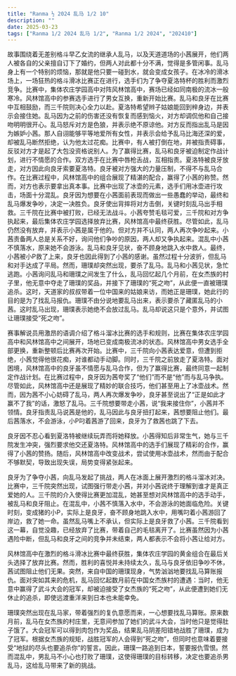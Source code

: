 ```yaml
---
title: "Ranma ½ 2024 乱马 1/2 10"
description: ""
date: 2025-03-23
tags: ["Ranma 1/2 2024 乱马 1/2", "Ranma 1/2 2024", "202410"]
---
```


故事围绕着无差别格斗早乙女流的继承人乱马，以及天道道场的小茜展开，他们两人被各自的父亲擅自订下了婚约，但两人对此都十分不满，觉得是多管闲事。乱马身上有一个特别的烦恼，那就是他只要一碰到水，就会变成女孩子。在冰冷的滑冰场上，一场狂热的格斗滑冰比赛正在进行，选手们为了争夺夏洛特杯的胜利而激烈竞争。比赛中，集体农庄学园高中对阵风林馆高中，赛场已经如同南极的流冰一般寒冷。风林馆高中的参赛选手进行了男女互换，重新开始比赛。乱马和良牙在比赛中互相鼓励，而三千院则决心全力以赴。夏洛特希望辫子姑娘能回到梓身边，并表示会接住她。乱马因为之前的伤害还没有恢复而感到恼火，对方却调侃他和自己接吻明明很开心。乱马怒斥对方是色狼，并表示绝不原谅他。对方反而指出乱马是因为嫉妒小茜。那人自诩能够平等地爱所有女性，并表示会给予乱马比海还深的爱，却被乱马断然拒绝，认为他太过花痴。比赛中，有人被打倒在地，并被指责碍事，反驳对方才是起了大包没资格说别人。为了赢得比赛，乱马和良牙被迫制定作战计划，进行不情愿的合作。双方选手在比赛中唇枪舌战，互相指责。夏洛特被良牙放走，对方因此向良牙索要夏洛特。良牙被对方强大的力量压制，不得不与乱马合作。在比赛过程中，风林馆高中的组合展现了精湛的配合，赢得了小茜的称赞。然而，对方也表示要拿出真本事。比赛中出现了冰壶的元素，选手们用冰壶进行攻击，场面十分混乱。良牙因为想要在小茜面前表现而做出一些愚蠢的举动，最终和乱马爆发争吵，决定一决胜负。良牙使出背摔将对方击倒，关键时刻乱马出手相救。三千院在比赛中被打败，已经无法战斗。小茜夸赞毛毯可爱，三千院和对方争执起来，最后集体农庄学园选择放弃比赛，风林馆高中最终获胜。尽管如此，乱马仍然没有放弃，并表示小茜是属于他的。但对方并不认同，两人再次争吵起来。小茜责备两人总是关系不好，询问他们争吵的原因，两人却又争执起来。混乱中小茜不慎落水，原来她不会游泳。乱马和良牙见状，奋不顾身地跳入水中救人。最终，小茜被小P救了上来，良牙也因此得到了小茜的感谢。虽然过程十分波折，但乱马和对手达成了平局。然而，珊璞却突然出现，要杀了乱马。乱马和小茜见状，急忙逃跑。小茜询问乱马和珊璞之间发生了什么，乱马回忆起几个月前，在女杰族的村子里，他无意中夺走了珊璞的奖品，并接下了珊璞的“死之吻”，从此便一直被珊璞追杀。这时，天道家的叔叔带着一位中国来的姑娘来访，而她正是珊璞，她此行的目的是为了找乱马报仇。珊璞不由分说地要乱马出来，表示要杀了藏匿乱马的小茜。这时乱马出现，珊璞表示她绝不会放过乱马。乱马却说这只是个意外，并试图让珊璞接受“死之吻”。

赛事解说员用激昂的语调介绍了格斗溜冰比赛的选手和规则，比赛在集体农庄学园高中和风林馆高中之间展开，场地已变成南极流冰的状态。风林馆高中男女选手全部更换，重新整顿后比赛再次开始。比赛中，三千院向小茜表达爱意，但遭到拒绝，小茜觉得他很花痴，对谁都动手动脚。同时，三千院之前放走了夏洛特。面对困境，风林馆高中的良牙虽不情愿与乱马合作，但为了赢得比赛，最终同意一起制定作战计划。在比赛过程中，良牙因为茜夸奖了“他们”而不是“他”而与乱马争执。尽管如此，风林馆高中还是展现了精妙的联合技巧，他们甚至用上了冰壶战术。然而，因为茜不小心妨碍了乱马，两人再次爆发争吵，良牙甚至说出了“正是如此才赢不了我”的话，激怒了乱马。三千院想要带走小茜，说“我来接住你”，小茜并不领情。良牙指责乱马说茜是他的，乱马因此与良牙扭打起来，茜想要阻止他们。最后茜落水，不会游泳，小P叼着茜游了回来，良牙为了救茜也跳了下去。

良牙因不忍心看到夏洛特被继续玩弄而将她释放。小茜得知后非常生气，她与三千院发生冲突，强烈要求他交还夏洛特。风林馆高中的选手们展现了精彩的合作，赢得了小茜的赞扬。随后，风林馆高中改变战术，尝试使用冰壶战术，然而由于配合不够默契，导致出现失误，局势变得紧张起来。

良牙为了争夺小茜，向乱马发起了挑战，两人在冰面上展开激烈的格斗溜冰对决。比赛中，三千院突然出现，试图强行带走小茜，并对小茜说终于理解到谁才是真正爱她的人。三千院的介入使得比赛更加混乱，她甚至想对风林馆高中的选手动手，被乱马和良牙阻止。在混乱中，小茜不慎落入水中，不会游泳的她面临危险。关键时刻，变成猪的小P，实际上是良牙，奋不顾身地跳入水中，用嘴叼着小茜游回了岸边，救了她一命。虽然乱马嘴上不承认，但实际上是良牙救了小茜。三千院看到这一幕，自觉没趣，已经放弃了比赛，带着自己的毛毯离开了。比赛虽然因为小茜遇险中断，但乱马和良牙之间的竞争并未结束，两人都表示不会将小茜让给对方。

风林馆高中在激烈的格斗滑冰比赛中最终获胜，集体农庄学园的黄金组合在最后关头选择了放弃比赛。然而，胜利的喜悦并未持续太久，乱马与良牙依旧争吵不休，茜试图阻止他们无果。突然，来自中国的珊璞现身，气势汹汹地要找乱马算账报仇。面对突如其来的危机，乱马回忆起数月前在中国女杰族村的遭遇：当时，他无意中赢得了武斗大会的冠军，却被迫接受了女杰族的“死之吻”，从此便遭到她们无休止的追杀，即使远渡重洋来到日本也未能幸免。

珊璞突然出现在乱马家，带着强烈的复仇意愿而来，一心想要找乱马算账。原来数月前，乱马在女杰族的村庄里，无意间参加了她们的武斗大会，当时他只是觉得肚子饿了。大会冠军可以得到肉包作为奖品，结果乱马阴差阳错地战胜了珊璞，成为了冠军。根据女杰族的规矩，战胜冠军的人会得到“死之吻”，但同时也意味着要接受“地狱的尽头也要追杀你”的誓言。因此，珊璞一路追到日本，誓要报仇雪恨。然而混乱中，男乱马不小心也打败了珊璞，这使得珊璞的目标转移，决定也要追杀男乱马，这给乱马带来了新的挑战。